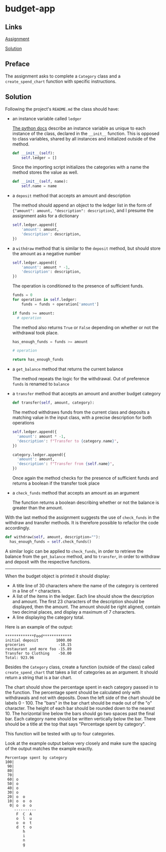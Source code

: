 # budget-app

## Links

[Assignment](https://www.freecodecamp.org/learn/scientific-computing-with-python/scientific-computing-with-python-projects/budget-app)

[Solution](https://replit.com/@borntofrappe/boilerplate-budget-app)

## Preface

The assignment asks to complete a `Category` class and a `create_spend_chart` function with specific instructions.

## Solution

Following the project's `README.md` the class should have:

- an instance variable called `ledger`

  [The python docs](https://docs.python.org/3/tutorial/classes.html#class-and-instance-variables) describe an instance variable as unique to each instance of the class, declared in the `__init__` function. This is opposed to class variables, shared by all instances and initialized outside of the method.

  ```py
  def __init__(self):
      self.ledger = []
  ```

  Since the importing script initializes the categories with a name the method stores the value as well.

  ```py
  def __init__(self, name):
      self.name = name
  ```

- a `deposit` method that accepts an amount and description

  The method should append an object to the ledger list in the form of `{"amount": amount, "description": description}`, and I presume the assignment asks for a dictionary

  ```py
  self.ledger.append({
      'amount': amount,
      'description': description,
  })
  ```

- a `withdraw` method that is similar to the `deposit` method, but should store the amount as a negative number

  ```py
  self.ledger.append({
      'amount': amount * -1,
      'description': description,
  })
  ```

  The operation is conditioned to the presence of sufficient funds.

  ```py
  funds = 0
  for operation in self.ledger:
      funds = funds + operation['amount']

  if funds >= amount:
    # operation
  ```

  The method also returns `True` or `False` depending on whether or not the withdrawal took place.

  ```py
  has_enough_funds = funds >= amount

  # operation

  return has_enough_funds
  ```

- a `get_balance` method that returns the current balance

  The method repeats the logic for the withdrawal. Out of preference `funds` is renamed to `balance`

- a `transfer` method that accepts an amount and another budget category

  ```py
  def transfer(self, amount, category):
  ```

  The method withdraws funds from the current class and deposits a matching value in the input class, with a precise description for both operations

  ```py
  self.ledger.append({
    'amount': amount * -1,
    'description': f"Transfer to {category.name}",
  })

  category.ledger.append({
    'amount': amount,
    'description': f"Transfer from {self.name}",
  })
  ```

  Once again the method checks for the presence of sufficient funds and returns a boolean if the transfer took place

- a `check_funds` method that accepts an amount as an argument

  The function returns a boolean describing whether or not the balance is greater than the amount.

With the last method the assignment suggests the use of `check_funds` in the withdraw and transfer methods. It is therefore possible to refactor the code accordingly.

```py
def withdraw(self, amount, description=""):
  has_enough_funds = self.check_funds()
```

A similar logic can be applied to `check_funds`, in order to retrieve the balance from the `get_balance` method, and to `transfer`, in order to withdraw and deposit with the respective functions.

---

When the budget object is printed it should display:

- A title line of 30 characters where the name of the category is centered in a line of `*` characters.
- A list of the items in the ledger. Each line should show the description and amount. The first 23 characters of the description should be displayed, then the amount. The amount should be right aligned, contain two decimal places, and display a maximum of 7 characters.
- A line displaying the category total.

Here is an example of the output:

```
*************Food*************
initial deposit        1000.00
groceries               -10.15
restaurant and more foo -15.89
Transfer to Clothing    -50.00
Total: 923.96
```

Besides the `Category` class, create a function (outside of the class) called `create_spend_chart` that takes a list of categories as an argument. It should return a string that is a bar chart.

The chart should show the percentage spent in each category passed in to the function. The percentage spent should be calculated only with withdrawals and not with deposits. Down the left side of the chart should be labels 0 - 100. The "bars" in the bar chart should be made out of the "o" character. The height of each bar should be rounded down to the nearest 10. The horizontal line below the bars should go two spaces past the final bar. Each category name should be written vertically below the bar. There should be a title at the top that says "Percentage spent by category".

This function will be tested with up to four categories.

Look at the example output below very closely and make sure the spacing of the output matches the example exactly.

```
Percentage spent by category
100|
 90|
 80|
 70|
 60| o
 50| o
 40| o
 30| o
 20| o  o
 10| o  o  o
  0| o  o  o
    ----------
     F  C  A
     o  l  u
     o  o  t
     d  t  o
        h
        i
        n
        g
```
